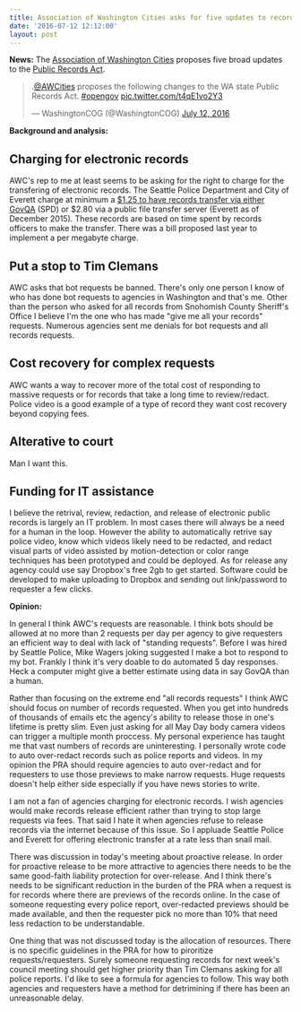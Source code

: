 ```yaml
---
title: Association of Washington Cities asks for five updates to records act
date: '2016-07-12 12:12:00'
layout: post
---
```

**News:** The [Association of Washington Cities](https://www.awcnet.org) proposes five broad updates to the [Public Records Act](http://apps.leg.wa.gov/rcw/default.aspx?cite=42.56&full=true).

<blockquote class="twitter-tweet" data-lang="en"><p lang="en" dir="ltr">.<a href="https://twitter.com/AWCities">@AWCities</a> proposes the following changes to the WA state Public Records Act. <a href="https://twitter.com/hashtag/opengov?src=hash">#opengov</a> <a href="https://t.co/t4qE1vo2Y3">pic.twitter.com/t4qE1vo2Y3</a></p>&mdash; WashingtonCOG (@WashingtonCOG) <a href="https://twitter.com/WashingtonCOG/status/752938177342562304">July 12, 2016</a></blockquote>
<script async src="//platform.twitter.com/widgets.js" charset="utf-8"></script>

**Background and analysis:**
## Charging for electronic records

AWC's rep to me at least seems to be asking for the right to charge for the transfering of electronic records. The Seattle Police Department and City of Everett charge at minimum a [$1.25 to have records transfer via either GovQA](http://www.seattle.gov/seattle-police-department/records-request-center/fee-schedule) (SPD) or $2.80 via a public file transfer server (Everett as of December 2015). These records are based on time spent by records officers to make the transfer. There was a bill proposed last year to implement a per megabyte charge.

## Put a stop to Tim Clemans

AWC asks that bot requests be banned. There's only one person I know of who has done bot requests to agencies in Washington and that's me. Other than the person who asked for all records from Snohomish County Sheriff's Office I believe I'm the one who has made "give me all your records" requests. Numerous agencies sent me denials for bot requests and all records requests.

## Cost recovery for complex requests

AWC wants a way to recover more of the total cost of responding to massive requests or for records that take a long time to review/redact. Police video is a good example of a type of record they want cost recovery beyond copying fees.

## Alterative to court

Man I want this. 

## Funding for IT assistance

I believe the retrival, review, redaction, and release of electronic public records is largely an IT problem. In most cases there will always be a need for a human in the loop. However the ability to automatically retrive say police video, know which videos likely need to be redacted, and redact visual parts of video assisted by motion-detection or color range techniques has been prototyped and could be deployed. As for release any agency could use say Dropbox's free 2gb to get started. Software could be developed to make uploading to Dropbox and sending out link/password to requester a few clicks.

**Opinion:**

In general I think AWC's requests are reasonable. I think bots should be allowed at no more than 2 requests per day per agency to give requesters an efficient way to deal with lack of "standing requests". Before I was hired by Seattle Police, Mike Wagers joking suggested I make a bot to respond to my bot. Frankly I think it's very doable to do automated 5 day responses. Heck a computer might give a better estimate using data in say GovQA than a human. 

Rather than focusing on the extreme end "all records requests" I think AWC should focus on number of records requested. When you get into hundreds of thousands of emails etc the agency's ability to release those in one's lifetime is pretty slim. Even just asking for all May Day body camera videos can trigger a multiple month proccess. My personal experience has taught me that vast numbers of records are uninteresting. I personally wrote code to auto over-redact records such as police reports and videos. In my opinion the PRA should require agencies to auto over-redact and for requesters to use those previews to make narrow requests. Huge requests doesn't help either side especially if you have news stories to write.

I am not a fan of agencies charging for electronic records. I wish agencies would make records release efficient rather than trying to stop large requests via fees. That said I hate it when agencies refuse to release records via the internet because of this issue. So I appluade Seattle Police and Everett for offering electronic transfer at a rate less than snail mail.

There was discussion in today's meeting about proactive release. In order for proactive release to be more attractive to agencies there needs to be the same good-faith liability protection for over-release. And I think there's needs to be significant reduction in the burden of the PRA when a request is for records where there are previews of the records online. In the case of someone requesting every police report, over-redacted previews should be made available, and then the requester pick no more than 10% that need less redaction to be understandable.

One thing that was not discussed today is the allocation of resources. There is no specific guidelines in the PRA for how to piroritize requests/requesters. Surely someone requesting records for next week's council meeting should get higher priority than Tim Clemans asking for all police reports. I'd like to see a formula for agencies to follow. This way both agencies and requesters have a method for detrimining if there has been an unreasonable delay.